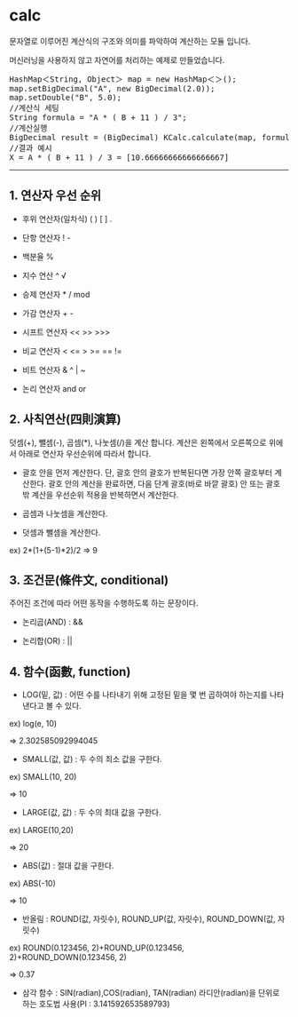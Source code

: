 # calc
문자열로 이루어진 계산식의 구조와 의미를 파악하여 계산하는 모듈 입니다.

머신러닝을 사용하지 않고 자연어를 처리하는 예제로 만들었습니다.

<pre>
HashMap＜String, Object＞ map = new HashMap＜＞();
map.setBigDecimal("A", new BigDecimal(2.0));
map.setDouble("B", 5.0);
//계산식 세팅   
String formula = "A * ( B + 11 ) / 3";
//계산실행
BigDecimal result = (BigDecimal) KCalc.calculate(map, formula);
//결과 예시
X = A * ( B + 11 ) / 3 = [10.66666666666666667] 
</pre>
***

## 1. 연산자 우선 순위

- 후위 연산자(일차식)    	( ) [ ] .

- 단항 연산자			! -

- 백분율				%

- 지수 연산			^ √

- 승제 연산자			* / mod

- 가감 연산자			+ -

- 시프트 연산자		        << >> >>>

- 비교 연산자			< <= > >= == !=

- 비트 연산자			& ^ | ~

- 논리 연산자			and or
  
## 2. 사칙연산(四則演算)

덧셈(+), 뺄셈(-), 곱셈(*), 나눗셈(/)을 계산 합니다. 계산은 왼쪽에서 오른쪽으로 위에서 아래로 연산자 우선순위에 따라서 합니다.

- 괄호 안을 먼저 계산한다. 단, 괄호 안의 괄호가 반복된다면 가장 안쪽 괄호부터 계산한다. 괄호 안의 계산을 완료하면, 다음 단계 괄호(바로 바깥 괄호) 안 또는 괄호 밖 계산을 우선순위 적용을 반복하면서 계산한다.

- 곱셈과 나눗셈을 계산한다.

- 덧셈과 뺄셈을 계산한다.

ex) 2*(1+(5-1)*2)/2
 => 9

 ## 3. 조건문(條件文, conditional)

 주어진 조건에 따라 어떤 동작을 수행하도록 하는 문장이다. 
 
- 논리곱(AND) : &&
  
- 논리합(OR) : ||

 ## 4. 함수(函數, function)
 
- LOG(밑, 값) : 어떤 수를 나타내기 위해 고정된 밑을 몇 번 곱하여야 하는지를 나타낸다고 볼 수 있다.

ex) log(e, 10)

=> 2.302585092994045

- SMALL(값, 값) : 두 수의 최소 값을 구한다.

ex) SMALL(10, 20)

=> 10

- LARGE(값, 값) : 두 수의 최대 값을 구한다.

ex) LARGE(10,20)

=> 20

- ABS(값) : 절대 값을 구한다.

ex) ABS(-10)

=> 10

- 반올림 : ROUND(값, 자릿수), ROUND_UP(값, 자릿수), ROUND_DOWN(값, 자릿수)

ex) ROUND(0.123456, 2)+ROUND_UP(0.123456, 2)+ROUND_DOWN(0.123456, 2)

=> 0.37

- 삼각 함수 : SIN(radian),COS(radian), TAN(radian)
  라디안(radian)을 단위로 하는 호도법 사용(PI : 3.141592653589793)
